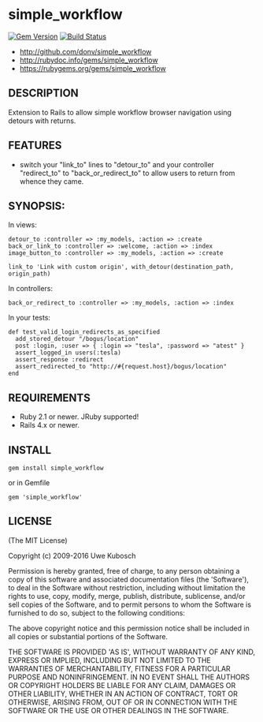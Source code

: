 simple_workflow
===============

[![Gem Version](https://badge.fury.io/rb/simple_workflow.svg)](https://badge.fury.io/rb/simple_workflow)
[![Build Status](https://travis-ci.org/donv/simple_workflow.svg?branch=master)](https://travis-ci.org/donv/simple_workflow)

* http://github.com/donv/simple_workflow
* http://rubydoc.info/gems/simple_workflow
* https://rubygems.org/gems/simple_workflow

## DESCRIPTION

Extension to Rails to allow simple workflow browser navigation using detours
with returns.

## FEATURES

* switch your "link_to" lines to "detour_to" and your controller "redirect_to"
  to "back_or_redirect_to" to allow users to return from whence they came.

## SYNOPSIS:

In views:

    detour_to :controller => :my_models, :action => :create
    back_or_link_to :controller => :welcome, :action => :index
    image_button_to :controller => :my_models, :action => :create

    link_to 'Link with custom origin', with_detour(destination_path, origin_path)

In controllers:

    back_or_redirect_to :controller => :my_models, :action => :index

In your tests:

    def test_valid_login_redirects_as_specified
      add_stored_detour "/bogus/location"
      post :login, :user => { :login => "tesla", :password => "atest" }
      assert_logged_in users(:tesla)
      assert_response :redirect
      assert_redirected_to "http://#{request.host}/bogus/location"
    end

## REQUIREMENTS

* Ruby 2.1 or newer.  JRuby supported!
* Rails 4.x or newer.

## INSTALL

    gem install simple_workflow

or in Gemfile

    gem 'simple_workflow'

## LICENSE

(The MIT License)

Copyright (c) 2009-2016 Uwe Kubosch

Permission is hereby granted, free of charge, to any person obtaining
a copy of this software and associated documentation files (the
'Software'), to deal in the Software without restriction, including
without limitation the rights to use, copy, modify, merge, publish,
distribute, sublicense, and/or sell copies of the Software, and to
permit persons to whom the Software is furnished to do so, subject to
the following conditions:

The above copyright notice and this permission notice shall be
included in all copies or substantial portions of the Software.

THE SOFTWARE IS PROVIDED 'AS IS', WITHOUT WARRANTY OF ANY KIND,
EXPRESS OR IMPLIED, INCLUDING BUT NOT LIMITED TO THE WARRANTIES OF
MERCHANTABILITY, FITNESS FOR A PARTICULAR PURPOSE AND NONINFRINGEMENT.
IN NO EVENT SHALL THE AUTHORS OR COPYRIGHT HOLDERS BE LIABLE FOR ANY
CLAIM, DAMAGES OR OTHER LIABILITY, WHETHER IN AN ACTION OF CONTRACT,
TORT OR OTHERWISE, ARISING FROM, OUT OF OR IN CONNECTION WITH THE
SOFTWARE OR THE USE OR OTHER DEALINGS IN THE SOFTWARE.
